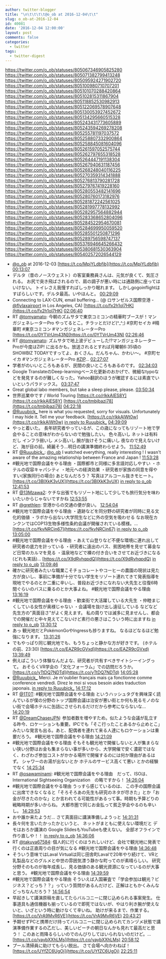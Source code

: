 ```yaml
---
author: twitter-blogger
title: "\n\t\t\t\t@o_ob at 2016-12-04\t\t"
slug: o_ob-at-2016-12-04
id: 40081
date: '2016-12-04 12:00:00'
layout: post
comments: false
categories:
  - twitter
tags:
  - twitter-digest
---
```


https://twitter.com/o_ob/statuses/805067346905825280 https://twitter.com/o_ob/statuses/805071382799413248 https://twitter.com/o_ob/statuses/805095924271902720 https://twitter.com/o_ob/statuses/805100980710707201 https://twitter.com/o_ob/statuses/805101070288420864 https://twitter.com/o_ob/statuses/805102815311867904 https://twitter.com/o_ob/statuses/805118852530982913 https://twitter.com/o_ob/statuses/805122069578907648 https://twitter.com/o_ob/statuses/805130053927452672 https://twitter.com/o_ob/statuses/805134295660515328 https://twitter.com/o_ob/statuses/805243431773605889 https://twitter.com/o_ob/statuses/805243594269278208 https://twitter.com/o_ob/statuses/805255781197037572 https://twitter.com/o_ob/statuses/805258807332900864 https://twitter.com/o_ob/statuses/805258845081604096 https://twitter.com/o_ob/statuses/805261597052575744 https://twitter.com/o_ob/statuses/805262797655318528 https://twitter.com/o_ob/statuses/805264447191138304 https://twitter.com/o_ob/statuses/805267940631187456 https://twitter.com/o_ob/statuses/805268248040116225 https://twitter.com/o_ob/statuses/805270359314341888 https://twitter.com/o_ob/statuses/805276813790281728 https://twitter.com/o_ob/statuses/805279767419228160 https://twitter.com/o_ob/statuses/805280553482141696 https://twitter.com/o_ob/statuses/805280760173182976 https://twitter.com/o_ob/statuses/805281872242561025 https://twitter.com/o_ob/statuses/805281997778132992 https://twitter.com/o_ob/statuses/805282957564882944 https://twitter.com/o_ob/statuses/805283368652804096 https://twitter.com/o_ob/statuses/805284522954670081 https://twitter.com/o_ob/statuses/805284699950059520 https://twitter.com/o_ob/statuses/805285501250871296 https://twitter.com/o_ob/statuses/805289756598747137 https://twitter.com/o_ob/statuses/805376946645266432 https://twitter.com/o_ob/statuses/805380681530363904 https://twitter.com/o_ob/statuses/805402572026544129  

*   [@o_ob](https://twitter.com/o_ob) at 2016-12-03 [https://t.co/MpiYLdbfib](https://t.co/MpiYLdbfib) [00:13:07](https://twitter.com/o_ob/statuses/805067346905825280)
*   デルタ（昔のノースウェスト）の客室乗務員さんは、元気が良くて、気圧される。 お尻で突き飛ばされるので、肩の調子が悪い時には通路側に座ってはいけない。 トイレさえ我慢すればしっかり眠れます。 しかしgogoinflightはすばらしいです。デルタ最高。いやほんと。 [00:29:09](https://twitter.com/o_ob/statuses/805071382799413248)
*   Connecting to LAX-CUN, email buffering... (@ ロサンゼルス国際空港 - [@flylaxairport](https://twitter.com/flylaxairport) in Los Angeles, CA) [https://t.co/fx2h1ol7HK](https://t.co/fx2h1ol7HK) [02:06:40](https://twitter.com/o_ob/statuses/805095924271902720)
*   RT [@tomyamato](https://twitter.com/tomyamato): 今朝のズムサタで東京コミコンの精華町ブースが！マンガジェネレーターPro やってるとこ。チラッとだけど(^_^;) #京町セイカ #精華町 #東京コミコン #マンガジェネレーターPro [https://t.co/0YTVrUm43N](https://t.co/0YTVrUm43N) [02:26:46](https://twitter.com/o_ob/statuses/805100980710707201)
*   RT [@tomyamato](https://twitter.com/tomyamato): ズムサタで地上波デビューした⁉︎マンガジェネレーターProが今度はZIP! に出るかも。放送されるとすれば月曜朝6:35頃のSHOWBIZ TODAYですってよ、おくさん。だんちゃん、かわい〜。 #京町セイカ #マンガジェネレーターPro [#ZIP](https://twitter.com/search?q=%23ZIP&src=hash)… [02:27:07](https://twitter.com/o_ob/statuses/805101070288420864)
*   学者がのいいところもあるが、民間の良いところもあるのです。 [02:34:03](https://twitter.com/o_ob/statuses/805102815311867904)
*   Google TranslateのDeep-learningベース化更新のおかげで、微細なtypoなどを発見するのが難しくなった。Yahoo翻訳のほうが確認するには素直でいいというパラドックス。 [03:37:47](https://twitter.com/o_ob/statuses/805118852530982913)
*   Great global labo members, but take a sleep please, please. [03:50:34](https://twitter.com/o_ob/statuses/805122069578907648)
*   世界巡業中です / World Touring [https://t.co/rlkkAIES8Y](https://t.co/rlkkAIES8Y) [https://t.co/tmbjbazi78](https://t.co/tmbjbazi78) [04:22:18](https://twitter.com/o_ob/statuses/805130053927452672)
*   [@Ruuubick_](https://twitter.com/Ruuubick_) here is what you requested, sorry for visuals. Unfortunately I may hide it. Tell me your feedback. [https://t.co/rlkkAIWt0w](https://t.co/rlkkAIWt0w) [in reply to Ruuubick_](https://twitter.com/Ruuubick_/statuses/804263714102902784) [04:39:09](https://twitter.com/o_ob/statuses/805134295660515328)
*   やっと着いた。 長年研究者やっているが、この歳になってもリゾート地で学会やることの意味がわからないので勉強したい。 色々高いし ネットは有料だし インフラ弱いし メシ高いし 腕が抜けそうに痛いし 夜なので見えないけど、海が目の前。綺麗そう...明日の講演準備終わらせよう。 [11:52:49](https://twitter.com/o_ob/statuses/805243431773605889)
*   RT [@Ruuubick_](https://twitter.com/Ruuubick_): [@o_ob](https://twitter.com/o_ob) I watched everything, really interesting ! I wasn't aware of the amazing relationship between France and Japan ! [11:53:28](https://twitter.com/o_ob/statuses/805243594269278208)
*   #観光地で国際会議をやる理由 ・国際都市と同様に多言語対応しやすい ・ホテルの収容キャパシティ ・地元への経済効果 ・研究者が家族の同意を得やすい(家族同行の場合) あとなんだろう？ 写真はアルコール抜きモヒート。 [https://t.co/3BIXkK3vUX](https://t.co/3BIXkK3vUX) [in reply to o_ob](https://twitter.com/o_ob/statuses/805243431773605889) [12:41:53](https://twitter.com/o_ob/statuses/805255781197037572)
*   RT [@13Mzawa2](https://twitter.com/13Mzawa2): ケチな出張でもリゾート地にして少しでも旅行気分を味わいたいからじゃないですかね [12:53:55](https://twitter.com/o_ob/statuses/805258807332900864)
*   RT [@grethlen](https://twitter.com/grethlen): 空港からの交通の便が良い。 [12:54:04](https://twitter.com/o_ob/statuses/805258845081604096)
*   #観光地で国際会議をやる理由 ・遺跡などを同分野の研究者が同時に見る文化的価値 ・ラボから出ない大学院生などに外の空気を吸わせる なお現在カンクンではCOP13生物多様性条約会議が開催されている模様。… [https://t.co/fkvNRCin67](https://t.co/fkvNRCin67) [in reply to o_ob](https://twitter.com/o_ob/statuses/805255781197037572) [13:05:00](https://twitter.com/o_ob/statuses/805261597052575744)
*   #観光地で国際会議をやる理由 ・あえて山登りなど不便な環境に連れ出して研究者の底力を計っている ・研究者に遠出のバス、貧困地帯を見せて募金など日常のカルマを見る ・温泉地などで裸の付き合いをさせてお近づきになる (どれも実話)… [https://t.co/X9dRvhqpdQ](https://t.co/X9dRvhqpdQ) [in reply to o_ob](https://twitter.com/o_ob/statuses/805255781197037572) [13:09:46](https://twitter.com/o_ob/statuses/805262797655318528)
*   確かに研究者みたいな職業こそチョコレートやコーヒーの農園の現状は見た方が良いし、事前に準備が十分でない学生をリゾート連れてきて発表指導を現地でやるのとか二重に辛いし、普段お近づきになれない大先生と往復6時間ぐらいのバスに乗るのとか大事よね。 #観光地で国際会議をやる理由 [13:16:19](https://twitter.com/o_ob/statuses/805264447191138304)
*   #観光地で国際会議をやる理由 ・歓楽街で大活躍している大先生 ・仲睦まじくしている女性が奥様じゃない ・会議場を抜け出し遠征している などなど先生方の"真面目さ"がよく見えます。 私の周りでは滅多に見ませんし、都会での開催だと中々見えてこないけど素行の悪さはこういう時に出ますね [in reply to o_ob](https://twitter.com/o_ob/statuses/805243431773605889) [13:30:12](https://twitter.com/o_ob/statuses/805267940631187456)
*   あっ 観光地だとPokémonGoやIngressも捗りますね。 なるほどなるほど勉強になります。 [13:31:26](https://twitter.com/o_ob/statuses/805268248040116225)
*   でもやっぱり同じ観光地でも、もうちょっと静かな方が好きです。 (ホテルの前、23:30) [https://t.co/EAZR9cGVxd](https://t.co/EAZR9cGVxd) [13:39:49](https://twitter.com/o_ob/statuses/805270359314341888)
*   例えばこういう体験なんだよな、研究者が共有すべきサイトシーイングって。 おそらくVR学会の「文化フォーラム」での訪問だろうか。 [https://t.co/yTtDQ7NDTd](https://t.co/yTtDQ7NDTd) [14:05:28](https://twitter.com/o_ob/statuses/805276813790281728)
*   [@Ruuubick_](https://twitter.com/Ruuubick_) Merci. Je m'oublier français mais ça fonctionne comme conference vendredi. Direz le moi si vous besoin aides traduction japonais. [in reply to Ruuubick_](https://twitter.com/Ruuubick_/statuses/805150702620332032) [14:17:12](https://twitter.com/o_ob/statuses/805279767419228160)
*   RT [@1T0T](https://twitter.com/1T0T): #観光地で国際会議をやる理由 というハッシュタグを興味深く読んでいるが僕の分野のトップ国際会議は治安が悪い街とか何も見るモノのない街で会場ホテルに缶詰にさせられるだけだから参考にならないな… [14:20:19](https://twitter.com/o_ob/statuses/805280553482141696)
*   RT [@DreamChaserJPN](https://twitter.com/DreamChaserJPN): 参加者数を増やすため。似たような会議が乱立する昨今、ロケーションも重要。IPCでも「そこ行ったことあるから止めとこ」みたいな発言も出る。あと、配偶者を連れて来る人達にもロケーションは重要だろう。 #観光地で国際会議をやる理由 [14:21:09](https://twitter.com/o_ob/statuses/805280760173182976)
*   #観光地で国際会議をやる理由 そもそも観光地で開催しないと人が集まらない狭い分野はお金も集まらない事が多いから、大学開催で安く濃密ではなく、わざわざ参加コストがかかる場所で開催するのには何か理由があるはず。 シャワーのお湯が出ないとか ホテルのサービス高くて悪い とかの経験でなく [14:25:34](https://twitter.com/o_ob/statuses/805281872242561025)
*   RT [@osawaminami](https://twitter.com/osawaminami): #観光地で国際会議をやる理由　だって、ISOは、International Sightseeing Organization　の略ですから！ [14:26:04](https://twitter.com/o_ob/statuses/805281997778132992)
*   #観光地で国際会議をやる理由 うっすら感じているのは、 この手の国際会議に出席できなくなると「そろそろあの先生も研究のネタが尽きた」とか「お金が尽きたのかな」とか言われてる可能性があるって事。時期も予算どりの戦略時期が多いからね。 大都市圏で同じお金払って貧乏学会やるのも辛いし。 [14:29:53](https://twitter.com/o_ob/statuses/805282957564882944)
*   おや誰か来たようだ... さて真面目に講演準備しようっと [14:31:31](https://twitter.com/o_ob/statuses/805283368652804096)
*   長々何を言いたかったかというと、 ネットがまともに使えない環境だと デモはおろか講演の Google SlidesもYouTubeも使えない。 全部オフラインで作り直しや！！ [in reply to o_ob](https://twitter.com/o_ob/statuses/805243431773605889) [14:36:06](https://twitter.com/o_ob/statuses/805284522954670081)
*   RT [@takuya67584](https://twitter.com/takuya67584): 個人的に行くのはうれしいけど、会社で観光地に発表で行くのは正直周りの目が気になる #観光地で国際会議をやる理由 [14:36:48](https://twitter.com/o_ob/statuses/805284699950059520)
*   そういう意味ではLaval Virtualは同じ田舎町Lavalで20年やり続けて、VRと乳製品などのグルメと中世の雰囲気漂う静かな町ってのが素晴らしい。 研究分野そのものが毎年成長し、見る価値のある観光資源になっているのが大事と思う。 #観光地で国際会議をやる理由 [14:39:59](https://twitter.com/o_ob/statuses/805285501250871296)
*   #観光地で国際会議をやる理由 そういえば入国審査で「学会参加は観光？ビジネス？どっち？？」っていう質問があるんだけど、正解はともかくみんなどっちなんだろう？ [14:56:54](https://twitter.com/o_ob/statuses/805289756598747137)
*   早起きして講演原稿を直してたらバルコニーに閉じ込められる事案発生。 仕事道具も通信機器も揃っているので即死ではないが、やはり利き腕が使えないと、いざという時に動けなくて辛いね。 助けが来るまで、作業する。 [https://t.co/VrA9MvR6VE](https://t.co/VrA9MvR6VE) [20:43:21](https://twitter.com/o_ob/statuses/805376946645266432)
*   予期せずPCと携帯だけ持ってバルコニーに閉じ込められてカンヅメ状態で講演準備作業するの乙だし、美しいビーチの朝日なんかも見れて最高だと思う！ このあと雨降るらしいのでのんびりしてはいられないのだけど。… [https://t.co/yaybXXhLMs](https://t.co/yaybXXhLMs) [20:58:12](https://twitter.com/o_ob/statuses/805380681530363904)
*   プール清掃員に助けてもらい脱出。 さて会場へ向かわねば！ [https://t.co/UYfZC6UgOj](https://t.co/UYfZC6UgOj) [22:25:11](https://twitter.com/o_ob/statuses/805402572026544129)
